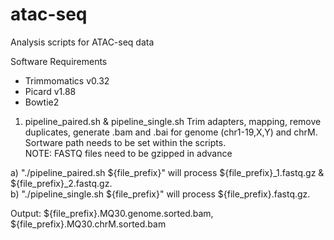 # atac-seq
Analysis scripts for ATAC-seq data

Software Requirements
- Trimmomatics v0.32
- Picard v1.88
- Bowtie2

1. pipeline_paired.sh & pipeline_single.sh
Trim adapters, mapping, remove duplicates, generate .bam and .bai for genome (chr1-19,X,Y) and chrM.  
Sortware path needs to be set within the scripts.  
NOTE: FASTQ files need to be gzipped in advance  

a) "./pipeline_paired.sh ${file_prefix}" will process ${file_prefix}_1.fastq.gz & ${file_prefix}_2.fastq.gz.  
b) "./pipeline_single.sh ${file_prefix}" will process ${file_prefix}.fastq.gz.  

Output: ${file_prefix}.MQ30.genome.sorted.bam, ${file_prefix}.MQ30.chrM.sorted.bam  
